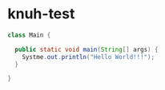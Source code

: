 # knuh-test

```java
class Main {

  public static void main(String[] args) {
    Systme.out.println("Hello World!!!");
  }

}
```

